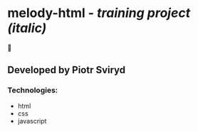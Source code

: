 # melody-html -  *training project (italic)*
 
:floppy_disk:

## Developed by Piotr Sviryd

### Technologies:
- html
- css
- javascript
